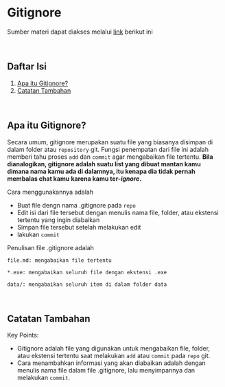 # Gitignore
Sumber materi dapat diakses melalui [link](https://www.youtube.com/watch?v=LK3kX4n-vLM&list=PLFIM0718LjIVknj6sgsSceMqlq242-jNf&index=12) berikut ini

<p>&nbsp;</p>

## Daftar Isi

1. [Apa itu Gitignore?](#apa-itu-gitignore-)
2. [Catatan Tambahan](#catatan-tambahan-)

<p>&nbsp;</p>

## Apa itu Gitignore? <a name = "Ignore"></a>

Secara umum, gitignore merupakan suatu file yang biasanya disimpan di dalam folder atau `repository` git. Fungsi penempatan dari file ini adalah memberi tahu proses `add` dan `commit` agar mengabaikan file tertentu. **Bila dianalogikan, gitignore adalah suatu list yang dibuat mantan kamu dimana nama kamu ada di dalamnya, itu kenapa dia tidak pernah membalas chat kamu karena kamu ter-*ignore*.**

Cara menggunakannya adalah
- Buat file dengn nama .gitignore pada `repo`
- Edit isi dari file tersebut dengan menulis nama file, folder, atau ekstensi tertentu yang ingin diabaikan
- Simpan file tersebut setelah melakukan edit
- lakukan `commit`

Penulisan file .gitignore adalah
```
file.md: mengabaikan file tertentu

*.exe: mengabaikan seluruh file dengan ekstensi .exe

data/: mengabaikan seluruh item di dalam folder data
```

<p>&nbsp;</p>

## Catatan Tambahan <a name = "CT"></a>

Key Points:
- Gitignore adalah file yang digunakan untuk mengabaikan file, folder, atau ekstensi tertentu saat melakukan `add` atau `commit` pada `repo` git.
- Cara menambahkan informasi yang akan diabaikan adalah dengan menulis nama file dalam file .gitignore, lalu menyimpannya dan melakukan `commit`.
